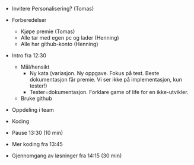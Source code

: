 * Invitere Personalisering? (Tomas)
* Forberedelser
    * Kjøpe premie (Tomas)
    * Alle tar med egen pc og lader (Henning)
    * Alle har github-konto (Henning)
* Intro fra 12:30
    * Mål/hensikt
        * Ny kata (variasjon. Ny oppgave. Fokus på test. Beste dokumentasjon får premie. Vi ser ikke på implementasjon, kun tester!)
        * Tester=dokumentasjon. Forklare game of life for en ikke-utvikler.
    * Bruke github
* Oppdeling i team

* Koding
* Pause 13:30 (10 min)
* Mer koding fra 13:45
* Gjennomgang av løsninger fra 14:15 (30 min)


